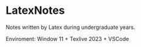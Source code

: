 # LatexNotes

Notes written by Latex during undergraduate years.

Enviroment: Window 11 + Texlive 2023 + VSCode
